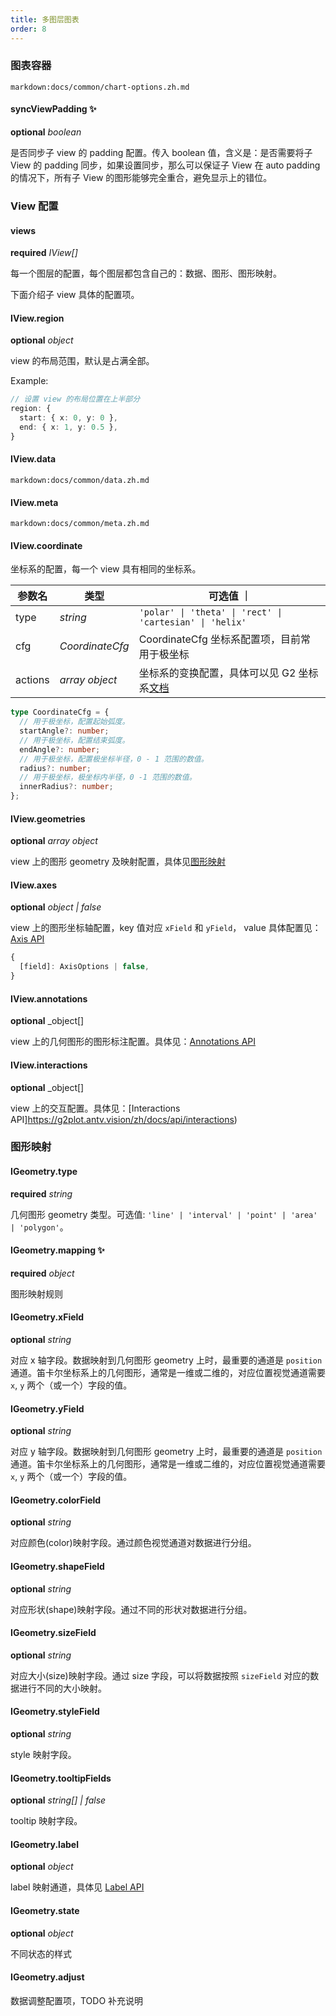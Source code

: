 ```yaml
---
title: 多图层图表
order: 8
---
```

### 图表容器

`markdown:docs/common/chart-options.zh.md`

#### syncViewPadding ✨

<description>**optional** _boolean_</description>

是否同步子 view 的 padding 配置。传入 boolean 值，含义是：是否需要将子 View 的 padding 同步，如果设置同步，那么可以保证子 View 在 auto padding 的情况下，所有子 View 的图形能够完全重合，避免显示上的错位。

### View 配置

#### views

<description>**required** _IView[]_</description>

每一个图层的配置，每个图层都包含自己的：数据、图形、图形映射。

下面介绍子 view 具体的配置项。

#### IView.region

<description>**optional** _object_</description>

view 的布局范围，默认是占满全部。

Example:

```ts
// 设置 view 的布局位置在上半部分
region: {
  start: { x: 0, y: 0 },
  end: { x: 1, y: 0.5 },
}
```

#### IView.data

`markdown:docs/common/data.zh.md`

#### IView.meta

`markdown:docs/common/meta.zh.md`

#### IView.coordinate

坐标系的配置，每一个 view 具有相同的坐标系。

| 参数名  | 类型            | 可选值 ｜                                                |
| ------- | --------------- | -------------------------------------------------------- |
| type    | _string_        | `'polar' \| 'theta' \| 'rect' \| 'cartesian' \| 'helix'` |
| cfg     | _CoordinateCfg_ |   CoordinateCfg 坐标系配置项，目前常用于极坐标    |
| actions | _array object_  | 坐标系的变换配置，具体可以见 G2 坐标系[文档](https://g2.antv.vision/zh/docs/api/general/coordinate)

```ts
type CoordinateCfg = {
  // 用于极坐标，配置起始弧度。
  startAngle?: number;
  // 用于极坐标，配置结束弧度。
  endAngle?: number;
  // 用于极坐标，配置极坐标半径，0 - 1 范围的数值。
  radius?: number;
  // 用于极坐标，极坐标内半径，0 -1 范围的数值。
  innerRadius?: number;
};
```

#### IView.geometries

<description>**optional** _array object_</description>

view 上的图形 geometry 及映射配置，具体见[图形映射](#图形映射)




#### IView.axes

<description>**optional** _object | false_</description>

view 上的图形坐标轴配置，key 值对应 `xField` 和 `yField`， value 具体配置见：[Axis API](https://g2plot.antv.vision/zh/docs/api/components/axis)

```ts
{
  [field]: AxisOptions | false,
}
```

#### IView.annotations

<description>**optional** _object[]</description>

view 上的几何图形的图形标注配置。具体见：[Annotations API](https://g2plot.antv.vision/zh/docs/api/components/annotations)

#### IView.interactions

<description>**optional** _object[]</description>

view 上的交互配置。具体见：[Interactions API]https://g2plot.antv.vision/zh/docs/api/interactions)

### 图形映射

#### IGeometry.type

<description>**required** _string_</description>

几何图形 geometry 类型。可选值: `'line' | 'interval' | 'point' | 'area' | 'polygon'`。

#### IGeometry.mapping ✨

<description>**required** _object_</description>

图形映射规则

#### IGeometry.xField

<description>**optional** _string_</description>

对应 x 轴字段。数据映射到几何图形 geometry 上时，最重要的通道是 `position` 通道。笛卡尔坐标系上的几何图形，通常是一维或二维的，对应位置视觉通道需要 `x`, `y` 两个（或一个）字段的值。

#### IGeometry.yField

<description>**optional** _string_</description>

对应 y 轴字段。数据映射到几何图形 geometry 上时，最重要的通道是 `position` 通道。笛卡尔坐标系上的几何图形，通常是一维或二维的，对应位置视觉通道需要 `x`, `y` 两个（或一个）字段的值。

#### IGeometry.colorField

<description>**optional** _string_</description>

对应颜色(color)映射字段。通过颜色视觉通道对数据进行分组。

#### IGeometry.shapeField

<description>**optional** _string_</description>

对应形状(shape)映射字段。通过不同的形状对数据进行分组。

#### IGeometry.sizeField

<description>**optional** _string_</description>

对应大小(size)映射字段。通过 size 字段，可以将数据按照 `sizeField` 对应的数据进行不同的大小映射。

#### IGeometry.styleField

<description>**optional** _string_</description>

style 映射字段。

#### IGeometry.tooltipFields

<description>**optional** _string[] | false_</description>

tooltip 映射字段。

#### IGeometry.label

<description>**optional** _object_</description>

label 映射通道，具体见 [Label API](httpa://g2plot.antv.vision/zh/docs/api/components/label)

#### IGeometry.state

<description>**optional** _object_</description>

不同状态的样式

#### IGeometry.adjust

数据调整配置项，TODO 补充说明
